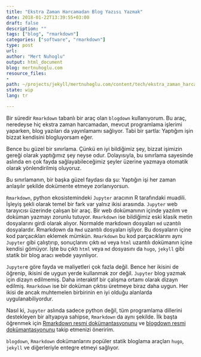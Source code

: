 ```yaml
---
title: "Ekstra Zaman Harcamadan Blog Yazısı Yazmak"
date: 2018-01-22T13:39:55+03:00 
draft: false
description: ""
tags: ["blog", "rmarkdown"]
categories: ["software", "rmarkdown"]
type: post
url:
author: "Mert Nuhoglu"
output: html_document
blog: mertnuhoglu.com
resource_files:
- 
path: ~/projects/jekyll/mertnuhoglu.com/content/tech/ekstra_zaman_harcamadan_blog_yazmak.md
state: wip
lang: tr

---
```


Bir süredir `Rmarkdown` tabanlı bir araç olan `blogdown` kullanıyorum. Bu araç, neredeyse hiç ekstra zaman harcamadan, mevcut programlama işlerimi yaparken, blog yazıları da yayınlamamı sağlıyor. Tabi bir şartla: Yaptığım işin bizzat kendisini blogluyorsam eğer. 

<!--more-->

Bence bu güzel bir sınırlama. Çünkü en iyi bildiğimiz şey, bizzat işimizin gereği olarak yaptığımız şey neyse odur. Dolayısıyla, bu sınırlama sayesinde aslında en çok fayda sağlayabileceğimiz şeyler üzerine yazmaya otomatik olarak yönlendirilmiş oluyoruz.

Bu sınırlamanın, bir başka güzel faydası da şu: Yaptığın işi her zaman anlaşılır şekilde dokümente etmeye zorlanıyorsun. 

`Rmarkdown`, python ekosistemindeki `Jupyter` aracının R tarafındaki muadili. İşleyiş şekli olarak temel bir fark var yalnız ikisi arasında. `Jupyter` web tarayıcısı üzerinde çalışan bir araç. Bir web dokümanının içinde yazılım ve doküman yazmayı zorunlu tutuyor. `Rmarkdown` ise bildiğimiz eski klasik metin dosyalarını girdi olarak alıyor. Normalde markdown dosyaları `md` uzantılı dosyalardır. Rmarkdown da `Rmd` uzantılı dosyaları işliyor. Bu dosyaların içine kod parçacıkları eklemek mümkün. `Rmarkdown` bu kod parçacıklarını aynı `Jupyter` gibi çalıştırıp, sonuçlarını çıktı `md` veya `html` uzantılı dokümanın içine kendisi gömüyor. İşte bu çıktı `html` veya `md` dosyasını da `hugo`, `jekyll` gibi statik bir blog aracı webde yayınlıyor. 

`Jupyter`e göre fayda ve maliyetleri çok fazla değil. Bence her ikisini de öğrenip, ikisini de uygun yerde kullanmak zor değil. `Jupyter` blog yazmak için dizayn edilmemiş. Daha interaktif bir çalışma ortamı olarak dizayn edilmiş. `Rmarkdown` ise bir doküman çıktısı üretmeye biraz daha uygun. Her ikisi de ancak muhtemelen birbirinin en iyi olduğu alanlarda uygulanabiliyordur. 

Nasıl ki, `Jupyter` aslında sadece python değil, tüm programlama dillerini destekleyen bir altyapıya sahipse, `Rmarkdown` da aynı şekilde. İlk başta öğrenmek için [Rmarkdown resmi dokümantasyonunu](https://rmarkdown.rstudio.com/) ve [blogdown resmi dokümantasyonunu](https://bookdown.org/yihui/blogdown/) takip etmenizi öneririm. 

`blogdown`, `Rmarkdown` dokümanlarını popüler statik bloglama araçları `hugo`, `jekyll` ve diğerleriyle entegre etmeyi sağlıyor. 

